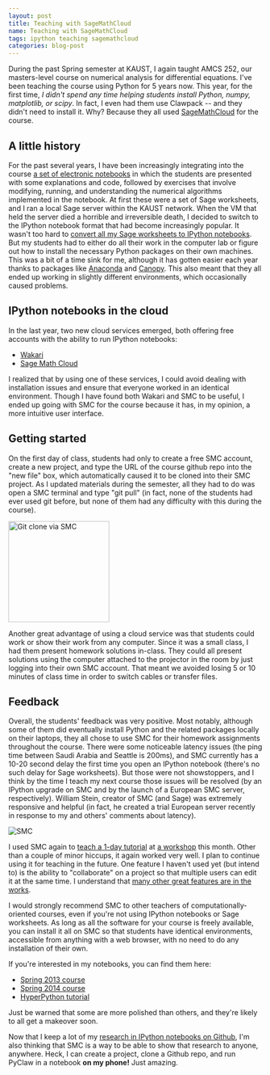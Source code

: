 ```yaml
---
layout: post
title: Teaching with SageMathCloud
name: Teaching with SageMathCloud
tags: ipython teaching sagemathcloud
categories: blog-post
---
```

During the past Spring semester at KAUST, I again taught AMCS 252, our masters-level
course on numerical analysis for differential equations.  I've been teaching the course
using Python for 5 years now.  This year, for the first time, *I didn't spend
any time helping students install Python, numpy, matplotlib, or scipy*.  In fact, I even
had them use Clawpack -- and they didn't need to install it.  Why?  Because they
all used [SageMathCloud](http://cloud.sagemath.com) for the course.

## A little history

For the past several years, I have been increasingly integrating into the
course [a set of electronic notebooks](https://github.com/ketch/AMCS252) in
which the students are presented with some explanations and code, followed by exercises
that involve modifying, running, and understanding the numerical algorithms implemented
in the notebook.  At first these were a set of Sage worksheets, and I ran a local
Sage server within the KAUST network.  When the VM that held the server died a horrible
and irreversible death, I decided to switch to the IPython notebook format that had
become increasingly popular.  It wasn't too hard to [convert all my Sage worksheets
to IPython notebooks](http://www.davidketcheson.info/2013/01/16/sage_to_ipython.html).  But my students had to either do all their work in the
computer lab or figure out how to install the necessary Python packages on their
own machines.  This was a bit of a time sink for me, although it has gotten easier
each year thanks to packages like [Anaconda](https://store.continuum.io/cshop/anaconda/) and [Canopy](https://www.enthought.com/products/canopy/).  This also meant
that they all ended up working in slightly different environments, which occasionally
caused problems.

## IPython notebooks in the cloud

In the last year, two new cloud services emerged, both offering free accounts
with the ability to run IPython notebooks:

- [Wakari](http://wakari.io)
- [Sage Math Cloud](http://cloud.sagemath.com)

I realized that by using one of these services, I could avoid dealing with installation
issues and ensure that everyone worked in an identical environment.  Though I
have found both Wakari and SMC to be useful, I ended up going with SMC for the course
because it has, in my opinion, a more intuitive user interface.

## Getting started

On the first day of class, students had only to create a free SMC account,
create a new project, and type the URL of the course github repo into the "new file"
box, which automatically caused it to be cloned into their SMC project.  As I
updated materials during the semester, all they had to do was open a SMC terminal
and type "git pull" (in fact, none of the students had ever used git before,
but none of them had any difficulty with this during the course).  

<img src="https://cloud.sagemath.com/art/templates.png" alt="Git clone via SMC" height="200" align="center">

Another great advantage of using a cloud service was that students could work
or show their work from any computer.  Since it was a small class, I had them
present homework solutions in-class.  They could all present solutions using
the computer attached to the projector in the room by just logging into their own
SMC account.  That meant we avoided losing 5 or 10 minutes of class time in
order to switch cables or transfer files.

## Feedback

Overall, the students' feedback was very positive.  Most notably, although some
of them did eventually install Python and the related packages locally on their
laptops, they all chose to use SMC for their homework assignments throughout the
course.  There were some noticeable latency issues (the ping time between Saudi Arabia
and Seattle is 200ms), and SMC currently has a 10-20 second delay the first time
you open an IPython notebook (there's no such delay for Sage worksheets).  But those
were not showstoppers, and I think by the time I teach my next course those issues
will be resolved (by an IPython upgrade on SMC and by the launch of a European SMC
server, respectively).  William Stein, creator of SMC (and Sage) was extremely
responsive and helpful (in fact, he created a trial European server recently in response
to my and others' comments about latency).

<img src="https://dl.dropboxusercontent.com/u/656693/smc_screenshot.png" alt="SMC" align="center">

I used SMC again to [teach a 1-day tutorial](https://github.com/ketch/HyperPython/blob/master/README.md) at [a workshop](http://jkk.sze.hu/en_GB/program) this month.  Other than
a couple of minor hiccups, it again worked very well.  I plan to continue
using it for teaching in the future.  One feature I haven't used yet (but intend
to) is the ability to "collaborate" on a project so that multiple users can edit it
at the same time.  I understand that 
[many other great features are in the works](http://sagemath.blogspot.com/2014/04/the-sagemathcloud-roadmap.html).

I would strongly recommend SMC to other teachers of computationally-oriented
courses, even if you're not using
IPython notebooks or Sage worksheets.  As long as all the software for your
course is freely available, you can install it all on SMC so that students
have identical environments, accessible from anything with a web browser,
with no need to do any installation of their own.

If you're interested in my notebooks, you can find them here:

- [Spring 2013 course](https://github.com/ketch/finite-difference-course)
- [Spring 2014 course](https://github.com/ketch/AMCS252)
- [HyperPython tutorial](https://github.com/ketch/HyperPython)

Just be warned that some are more polished than others, and they're likely
to all get a makeover soon.

Now that I keep a lot of my [research in IPython notebooks on Github](https://github.com/ketch/shallow_water_periodic_bathymetry/blob/master/pyclaw/shallow_water_diffraction.ipynb),  I'm also
thinking that SMC is a way to be able to show that research to anyone, anywhere.
Heck, I can create a project, clone a Github repo, and run PyClaw in a notebook **on my phone!**
Just amazing.
